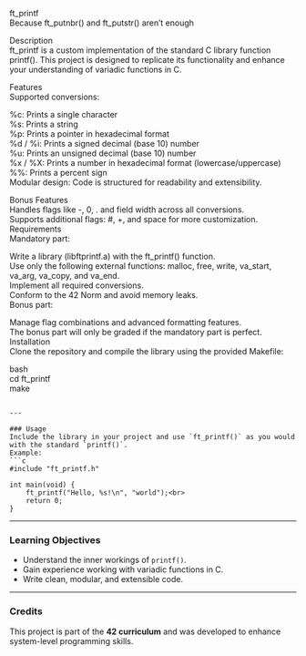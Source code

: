 ft_printf<br>
Because ft_putnbr() and ft_putstr() aren’t enough<br>

Description<br>
ft_printf is a custom implementation of the standard C library function printf(). This project is designed to replicate its functionality and enhance your understanding of variadic functions in C.<br>

Features<br>
Supported conversions:<br>

%c: Prints a single character<br>
%s: Prints a string<br>
%p: Prints a pointer in hexadecimal format<br>
%d / %i: Prints a signed decimal (base 10) number<br>
%u: Prints an unsigned decimal (base 10) number<br>
%x / %X: Prints a number in hexadecimal format (lowercase/uppercase)<br>
%%: Prints a percent sign<br>
Modular design: Code is structured for readability and extensibility.<br>

Bonus Features<br>
Handles flags like -, 0, . and field width across all conversions.<br>
Supports additional flags: #, +, and space for more customization.<br>
Requirements<br>
Mandatory part:<br>

Write a library (libftprintf.a) with the ft_printf() function.<br>
Use only the following external functions: malloc, free, write, va_start, va_arg, va_copy, and va_end.<br>
Implement all required conversions.<br>
Conform to the 42 Norm and avoid memory leaks.<br>
Bonus part:<br>

Manage flag combinations and advanced formatting features.<br>
The bonus part will only be graded if the mandatory part is perfect.<br>
Installation<br>
Clone the repository and compile the library using the provided Makefile:<br>

bash<br>
cd ft_printf<br>
make<br>
```<br>

---

### Usage
Include the library in your project and use `ft_printf()` as you would with the standard `printf()`.
Example:
```c
#include "ft_printf.h"

int main(void) {
    ft_printf("Hello, %s!\n", "world");<br>
    return 0;
}
```

---

### Learning Objectives
- Understand the inner workings of `printf()`.
- Gain experience working with variadic functions in C.
- Write clean, modular, and extensible code.

---

### Credits
This project is part of the **42 curriculum** and was developed to enhance system-level programming skills.








